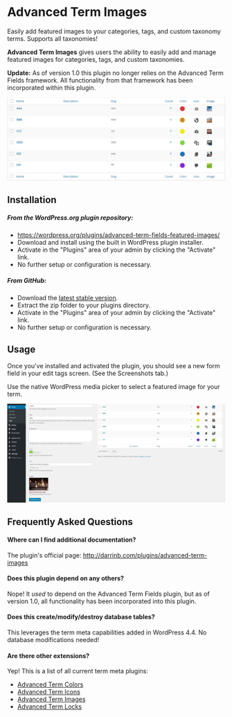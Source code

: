 # Advanced Term Images

Easily add featured images to your categories, tags, and custom taxonomy terms. Supports all taxonomies!

**Advanced Term Images** gives users the ability to easily add and manage featured images for categories, tags, and custom taxonomies.

**Update:** As of version 1.0 this plugin no longer relies on the Advanced Term Fields framework. All functionality from that framework has been incorporated within this plugin.

![term admin](assets/screenshot-1.png?raw=true "Featured Images!")

## Installation

##### From the WordPress.org plugin repository:

* https://wordpress.org/plugins/advanced-term-fields-featured-images/
* Download and install using the built in WordPress plugin installer.
* Activate in the "Plugins" area of your admin by clicking the "Activate" link.
* No further setup or configuration is necessary.

##### From GitHub:

* Download the [latest stable version](https://github.com/dboutote/Advanced-Term-Fields-Images/archive/master.zip).
* Extract the zip folder to your plugins directory.
* Activate in the "Plugins" area of your admin by clicking the "Activate" link.
* No further setup or configuration is necessary.

## Usage

Once you've installed and activated the plugin, you should see a new form field in your edit tags screen.  (See the Screenshots tab.)

Use the native WordPress media picker to select a featured image for your term.

![Form field on Add Tag form](assets/screenshot-2.jpg?raw=true "New form field")

## Frequently Asked Questions

#### Where can I find additional documentation?

The plugin's official page: http://darrinb.com/plugins/advanced-term-images

#### Does this plugin depend on any others?

Nope!  It _used_ to depend on the Advanced Term Fields plugin, but as of version 1.0, all functionality has been incorporated into this plugin.

#### Does this create/modify/destroy database tables?

This leverages the term meta capabilities added in WordPress 4.4.  No database modifications needed!

#### Are there other extensions?

Yep!  This is a list of all current term meta plugins:

* [Advanced Term Colors](https://wordpress.org/plugins/advanced-term-fields-colors/)
* [Advanced Term Icons](https://wordpress.org/plugins/advanced-term-fields-icons/)
* [Advanced Term Images](https://wordpress.org/plugins/advanced-term-fields-featured-images/)
* [Advanced Term Locks](https://wordpress.org/plugins/advanced-term-fields-locks/)
